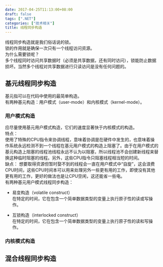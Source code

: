 ```yaml
---
date: 2017-04-25T11:13:00+08:00
draft: false
tags: [".NET"]
categories: ["技术相关"]
title: 线程同步构造
---
```

线程同步构造就是我们俗话说的锁。  
锁的作用就是确保一次只有一个线程访问资源。  
为什么需要锁呢？  
多个线程同时访问共享数据时（必须是共享数据，还有同时访问），锁能防止数据损坏。当然多个线程对共享数据进行只读访问是没有任何问题的。  

##  基元线程同步构造
基元指可以在代码中使用的最简单构造。  
有两种基元构造：用户模式（user-mode）和内核模式（kernel-mode）。  
### 用户模式构造
应尽量使用基元用户模式构造，它们的速度显著快于内核模式的构造。  
特点：  
使用了特殊的CPU指令来协调线程，意味着协调是在硬件中发生的，也意味着操作系统永远检测不到一个线程在基元用户模式的构造上阻塞了。由于在用户模式的基元构造上阻塞的线程池线程永远不认为以阻塞，所以线程池不会创建新线程来替换这种临时阻塞的线程。另外，这些CPU指令只阻塞线程相当短的时间。  
缺点： 
想要取得资源但暂时娶不到的线程会一直在用户模式中“自旋”，这会浪费CPU时间，这些CPU时间本可以用来处理另外一些更有用的工作，即使没有其他更有用的工作，更好的做法也是让CPU空闲，这还能省一些电。  
有两种基元用户模式线程同步构造：  

- 易变构造（volatile construct）  
在特定的时间，它在包含一个简单数据类型的变量上执行原子性的读或写操作。

- 互锁构造（interlocked construct）  
在特定的时间，它在包含一个简单数据类型的变量上执行原子性的读和写操作。

### 内核模式构造

## 混合线程同步构造
